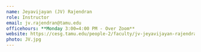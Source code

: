 ```yaml
---
name: Jeyavijayan (JV) Rajendran 
role: Instructor
email: jv.rajendran@tamu.edu 
officehours: **Monday 3:00=4:00 PM - Over Zoom**
website: https://cesg.tamu.edu/people-2/faculty/jv-jeyavijayan-rajendran/
photo: JV.jpg
---
```

